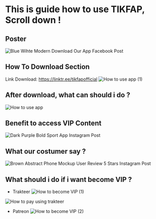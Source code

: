 # This is guide how to use TIKFAP, Scroll down !

## Poster
![Blue Wihte Modern Download Our App Facebook Post](https://user-images.githubusercontent.com/121562206/209826955-20979038-748c-4d43-b78e-131c8506f756.png)


## How To Download Section
Link Download: https://linktr.ee/tikfapofficial
![How to use app (1)](https://user-images.githubusercontent.com/121562206/209826460-31a496a2-2b8d-4e74-849c-71ec9a3ded42.png)

## After download, what can should i do ?
![How to use app](https://user-images.githubusercontent.com/121562206/209826872-ac70dfca-4385-43c6-8879-9a104d62249e.png)

## Benefit to access VIP Content
![Dark Purple Bold Sport App Instagram Post](https://user-images.githubusercontent.com/121562206/209826793-f52aa102-4c33-462f-a298-6ded2aa080f4.png)

## What our costumer say ? 
![Brown Abstract Phone Mockup User Review 5 Stars Instagram Post](https://user-images.githubusercontent.com/121562206/209827149-4081e403-ef4d-488d-a02e-fc2d71b53d17.png)


## What should i do if i want become VIP ?
- Trakteer 
![How to become VIP  (1)](https://user-images.githubusercontent.com/121562206/209827185-32baa7b4-1b6a-4884-80f3-664c1fd32fe9.png)

![How to pay using trakteer](https://user-images.githubusercontent.com/121562206/209827670-1ac40af8-7d73-4c5e-a5b6-ee6c9f63efa0.png)

- Patreon
![How to become VIP  (2)](https://user-images.githubusercontent.com/121562206/209827172-c6e4d552-99c5-4677-a18b-5c33b35e9db0.png)


